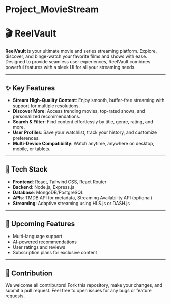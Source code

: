 # Project_MovieStream

# 🎬 ReelVault  

**ReelVault** is your ultimate movie and series streaming platform. Explore, discover, and binge-watch your favorite films and shows with ease. Designed to provide seamless user experiences, ReelVault combines powerful features with a sleek UI for all your streaming needs.  

---

## ✨ Key Features  

- **Stream High-Quality Content**: Enjoy smooth, buffer-free streaming with support for multiple resolutions.  
- **Discover More**: Access trending movies, top-rated shows, and personalized recommendations.  
- **Search & Filter**: Find content effortlessly by title, genre, rating, and more.  
- **User Profiles**: Save your watchlist, track your history, and customize preferences.  
- **Multi-Device Compatibility**: Watch anytime, anywhere on desktop, mobile, or tablets.  

---

## 🚀 Tech Stack  

- **Frontend**: React, Tailwind CSS, React Router  
- **Backend**: Node.js, Express.js  
- **Database**: MongoDB/PostgreSQL  
- **APIs**: TMDB API for metadata, Streaming Availability API (optional)  
- **Streaming**: Adaptive streaming using HLS.js or DASH.js  

---

## 📌 Upcoming Features  

- Multi-language support  
- AI-powered recommendations  
- User ratings and reviews  
- Subscription plans for exclusive content  

---

## 🌟 Contribution  

We welcome all contributors! Fork this repository, make your changes, and submit a pull request. Feel free to open issues for any bugs or feature requests.

